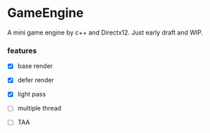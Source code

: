 # GameEngine

A mini game engine by c++ and Directx12. Just early draft and WIP.

### features
- [x] base render
  
- [x] defer render

- [x] light pass

- [ ] multiple thread

- [ ] TAA
